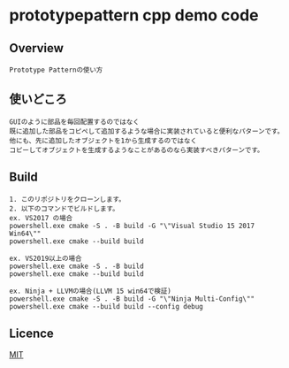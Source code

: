 # prototypepattern cpp demo code

## Overview

    Prototype Patternの使い方

## 使いどころ

    GUIのように部品を毎回配置するのではなく  
    既に追加した部品をコピペして追加するような場合に実装されていると便利なパターンです。  
    他にも、先に追加したオブジェクトを1から生成するのではなく  
    コピーしてオブジェクトを生成するようなことがあるのなら実装すべきパターンです。

## Build

    1. このリポジトリをクローンします。  
    2. 以下のコマンドでビルドします。  
    ex. VS2017 の場合  
    powershell.exe cmake -S . -B build -G "\"Visual Studio 15 2017 Win64\""  
    powershell.exe cmake --build build  

    ex. VS2019以上の場合  
    powershell.exe cmake -S . -B build  
    powershell.exe cmake --build build  

    ex. Ninja + LLVMの場合(LLVM 15 win64で検証)  
    powershell.exe cmake -S . -B build -G "\"Ninja Multi-Config\""  
    powershell.exe cmake --build build --config debug

## Licence

[MIT](https://github.com/IwachanOrigin/prototypepattern_cpp/blob/master/LICENSE)

